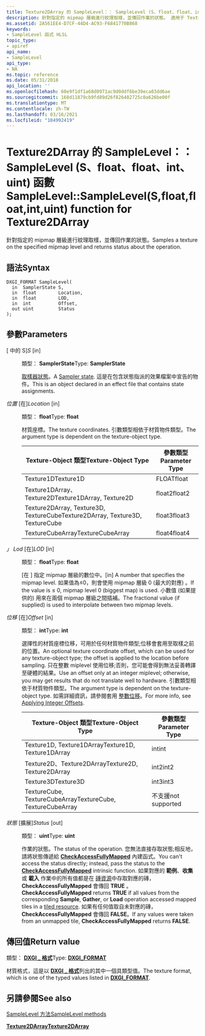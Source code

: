 ```yaml
---
title: Texture2DArray 的 SampleLevel：： SampleLevel (S、float、float、int、uint) 函數
description: 針對指定的 mipmap 層級進行紋理取樣，並傳回作業的狀態。 適用于 Texture2DArray。 |SampleLevel：： SampleLevel (S、float、float、int、uint) 函數
ms.assetid: 2A561EE4-D7CF-44D4-AC93-F6841770B868
keywords:
- SampleLevel 函式 HLSL
topic_type:
- apiref
api_name:
- SampleLevel
api_type:
- NA
ms.topic: reference
ms.date: 05/31/2018
api_location: ''
ms.openlocfilehash: 60e9f1df1a68d0971ac9d0ddf6be39eca03dd6ae
ms.sourcegitcommit: 168d11879cb9fd89d26f826482725c0a626be00f
ms.translationtype: MT
ms.contentlocale: zh-TW
ms.lasthandoff: 03/16/2021
ms.locfileid: "104992419"
---
```

# <a name="samplelevelsamplelevelsfloatfloatintuint-function-for-texture2darray"></a><span data-ttu-id="d71e0-106">Texture2DArray 的 SampleLevel：： SampleLevel (S、float、float、int、uint) 函數</span><span class="sxs-lookup"><span data-stu-id="d71e0-106">SampleLevel::SampleLevel(S,float,float,int,uint) function for Texture2DArray</span></span>

<span data-ttu-id="d71e0-107">針對指定的 mipmap 層級進行紋理取樣，並傳回作業的狀態。</span><span class="sxs-lookup"><span data-stu-id="d71e0-107">Samples a texture on the specified mipmap level and returns status about the operation.</span></span>

## <a name="syntax"></a><span data-ttu-id="d71e0-108">語法</span><span class="sxs-lookup"><span data-stu-id="d71e0-108">Syntax</span></span>


``` syntax
DXGI_FORMAT SampleLevel(
  in  SamplerState S,
  in  float        Location,
  in  float        LOD,
  in  int          Offset,
  out uint         Status
);
```



## <a name="parameters"></a><span data-ttu-id="d71e0-109">參數</span><span class="sxs-lookup"><span data-stu-id="d71e0-109">Parameters</span></span>

<dl> <dt>

<span data-ttu-id="d71e0-110"> \[ 中的 S\]</span><span class="sxs-lookup"><span data-stu-id="d71e0-110">*S* \[in\]</span></span>
</dt> <dd>

<span data-ttu-id="d71e0-111">類型： **SamplerState**</span><span class="sxs-lookup"><span data-stu-id="d71e0-111">Type: **SamplerState**</span></span>

<span data-ttu-id="d71e0-112">[取樣器狀態](dx-graphics-hlsl-sampler.md)。</span><span class="sxs-lookup"><span data-stu-id="d71e0-112">A [Sampler state](dx-graphics-hlsl-sampler.md).</span></span> <span data-ttu-id="d71e0-113">這是在包含狀態指派的效果檔案中宣告的物件。</span><span class="sxs-lookup"><span data-stu-id="d71e0-113">This is an object declared in an effect file that contains state assignments.</span></span>

</dd> <dt>

<span data-ttu-id="d71e0-114">*位置* \[在\]</span><span class="sxs-lookup"><span data-stu-id="d71e0-114">*Location* \[in\]</span></span>
</dt> <dd>

<span data-ttu-id="d71e0-115">類型： **float**</span><span class="sxs-lookup"><span data-stu-id="d71e0-115">Type: **float**</span></span>

<span data-ttu-id="d71e0-116">材質座標。</span><span class="sxs-lookup"><span data-stu-id="d71e0-116">The texture coordinates.</span></span> <span data-ttu-id="d71e0-117">引數類型相依于材質物件類型。</span><span class="sxs-lookup"><span data-stu-id="d71e0-117">The argument type is dependent on the texture-object type.</span></span>



| <span data-ttu-id="d71e0-118">Texture-Object 類型</span><span class="sxs-lookup"><span data-stu-id="d71e0-118">Texture-Object Type</span></span>                    | <span data-ttu-id="d71e0-119">參數類型</span><span class="sxs-lookup"><span data-stu-id="d71e0-119">Parameter Type</span></span> |
|----------------------------------------|----------------|
| <span data-ttu-id="d71e0-120">Texture1D</span><span class="sxs-lookup"><span data-stu-id="d71e0-120">Texture1D</span></span>                              | <span data-ttu-id="d71e0-121">FLOAT</span><span class="sxs-lookup"><span data-stu-id="d71e0-121">float</span></span>          |
| <span data-ttu-id="d71e0-122">Texture1DArray、Texture2D</span><span class="sxs-lookup"><span data-stu-id="d71e0-122">Texture1DArray, Texture2D</span></span>              | <span data-ttu-id="d71e0-123">float2</span><span class="sxs-lookup"><span data-stu-id="d71e0-123">float2</span></span>         |
| <span data-ttu-id="d71e0-124">Texture2DArray, Texture3D, TextureCube</span><span class="sxs-lookup"><span data-stu-id="d71e0-124">Texture2DArray, Texture3D, TextureCube</span></span> | <span data-ttu-id="d71e0-125">float3</span><span class="sxs-lookup"><span data-stu-id="d71e0-125">float3</span></span>         |
| <span data-ttu-id="d71e0-126">TextureCubeArray</span><span class="sxs-lookup"><span data-stu-id="d71e0-126">TextureCubeArray</span></span>                       | <span data-ttu-id="d71e0-127">float4</span><span class="sxs-lookup"><span data-stu-id="d71e0-127">float4</span></span>         |



 

</dd> <dt>

<span data-ttu-id="d71e0-128">*」 Lod* \[在\]</span><span class="sxs-lookup"><span data-stu-id="d71e0-128">*LOD* \[in\]</span></span>
</dt> <dd>

<span data-ttu-id="d71e0-129">類型： **float**</span><span class="sxs-lookup"><span data-stu-id="d71e0-129">Type: **float**</span></span>

<span data-ttu-id="d71e0-130">\[在 \] 指定 mipmap 層級的數位中。</span><span class="sxs-lookup"><span data-stu-id="d71e0-130">\[in\] A number that specifies the mipmap level.</span></span> <span data-ttu-id="d71e0-131">如果值為≤0，則會使用 mipmap 層級 0 (最大的對應) 。</span><span class="sxs-lookup"><span data-stu-id="d71e0-131">If the value is ≤ 0, mipmap level 0 (biggest map) is used.</span></span> <span data-ttu-id="d71e0-132">小數值 (如果提供的) 用來在兩個 mipmap 層級之間插補。</span><span class="sxs-lookup"><span data-stu-id="d71e0-132">The fractional value (if supplied) is used to interpolate between two mipmap levels.</span></span>

</dd> <dt>

<span data-ttu-id="d71e0-133">*位移* \[在\]</span><span class="sxs-lookup"><span data-stu-id="d71e0-133">*Offset* \[in\]</span></span>
</dt> <dd>

<span data-ttu-id="d71e0-134">類型： **int**</span><span class="sxs-lookup"><span data-stu-id="d71e0-134">Type: **int**</span></span>

<span data-ttu-id="d71e0-135">選擇性的材質座標位移，可用於任何材質物件類型;位移會套用至取樣之前的位置。</span><span class="sxs-lookup"><span data-stu-id="d71e0-135">An optional texture coordinate offset, which can be used for any texture-object type; the offset is applied to the location before sampling.</span></span> <span data-ttu-id="d71e0-136">只在整數 miplevel 使用位移;否則，您可能會得到無法妥善轉譯至硬體的結果。</span><span class="sxs-lookup"><span data-stu-id="d71e0-136">Use an offset only at an integer miplevel; otherwise, you may get results that do not translate well to hardware.</span></span> <span data-ttu-id="d71e0-137">引數類型相依于材質物件類型。</span><span class="sxs-lookup"><span data-stu-id="d71e0-137">The argument type is dependent on the texture-object type.</span></span> <span data-ttu-id="d71e0-138">如需詳細資訊，請參閱套用 [整數位移](dx-graphics-hlsl-to-sample.md)。</span><span class="sxs-lookup"><span data-stu-id="d71e0-138">For more info, see [Applying Integer Offsets](dx-graphics-hlsl-to-sample.md).</span></span>



| <span data-ttu-id="d71e0-139">Texture-Object 類型</span><span class="sxs-lookup"><span data-stu-id="d71e0-139">Texture-Object Type</span></span>           | <span data-ttu-id="d71e0-140">參數類型</span><span class="sxs-lookup"><span data-stu-id="d71e0-140">Parameter Type</span></span> |
|-------------------------------|----------------|
| <span data-ttu-id="d71e0-141">Texture1D, Texture1DArray</span><span class="sxs-lookup"><span data-stu-id="d71e0-141">Texture1D, Texture1DArray</span></span>     | <span data-ttu-id="d71e0-142">int</span><span class="sxs-lookup"><span data-stu-id="d71e0-142">int</span></span>            |
| <span data-ttu-id="d71e0-143">Texture2D、Texture2DArray</span><span class="sxs-lookup"><span data-stu-id="d71e0-143">Texture2D, Texture2DArray</span></span>     | <span data-ttu-id="d71e0-144">int2</span><span class="sxs-lookup"><span data-stu-id="d71e0-144">int2</span></span>           |
| <span data-ttu-id="d71e0-145">Texture3D</span><span class="sxs-lookup"><span data-stu-id="d71e0-145">Texture3D</span></span>                     | <span data-ttu-id="d71e0-146">int3</span><span class="sxs-lookup"><span data-stu-id="d71e0-146">int3</span></span>           |
| <span data-ttu-id="d71e0-147">TextureCube, TextureCubeArray</span><span class="sxs-lookup"><span data-stu-id="d71e0-147">TextureCube, TextureCubeArray</span></span> | <span data-ttu-id="d71e0-148">不支援</span><span class="sxs-lookup"><span data-stu-id="d71e0-148">not supported</span></span>  |



 

</dd> <dt>

<span data-ttu-id="d71e0-149">*狀態* \[擴展\]</span><span class="sxs-lookup"><span data-stu-id="d71e0-149">*Status* \[out\]</span></span>
</dt> <dd>

<span data-ttu-id="d71e0-150">類型： **uint**</span><span class="sxs-lookup"><span data-stu-id="d71e0-150">Type: **uint**</span></span>

<span data-ttu-id="d71e0-151">作業的狀態。</span><span class="sxs-lookup"><span data-stu-id="d71e0-151">The status of the operation.</span></span> <span data-ttu-id="d71e0-152">您無法直接存取狀態;相反地，請將狀態傳遞給 [**CheckAccessFullyMapped**](checkaccessfullymapped.md) 內建函式。</span><span class="sxs-lookup"><span data-stu-id="d71e0-152">You can't access the status directly; instead, pass the status to the [**CheckAccessFullyMapped**](checkaccessfullymapped.md) intrinsic function.</span></span> <span data-ttu-id="d71e0-153">如果對應的 **範例**、**收集** 或 **載入** 作業中的所有值都是在 [磚資源](/windows/desktop/direct3d11/direct3d-11-2-features)中存取對應的磚， **CheckAccessFullyMapped** 會傳回 **TRUE** 。</span><span class="sxs-lookup"><span data-stu-id="d71e0-153">**CheckAccessFullyMapped** returns **TRUE** if all values from the corresponding **Sample**, **Gather**, or **Load** operation accessed mapped tiles in a [tiled resource](/windows/desktop/direct3d11/direct3d-11-2-features).</span></span> <span data-ttu-id="d71e0-154">如果有任何值取自未對應的磚， **CheckAccessFullyMapped** 會傳回 **FALSE**。</span><span class="sxs-lookup"><span data-stu-id="d71e0-154">If any values were taken from an unmapped tile, **CheckAccessFullyMapped** returns **FALSE**.</span></span>

</dd> </dl>

## <a name="return-value"></a><span data-ttu-id="d71e0-155">傳回值</span><span class="sxs-lookup"><span data-stu-id="d71e0-155">Return value</span></span>

<span data-ttu-id="d71e0-156">類型： **[ **DXGI \_ 格式**](/windows/desktop/api/dxgiformat/ne-dxgiformat-dxgi_format)**</span><span class="sxs-lookup"><span data-stu-id="d71e0-156">Type: **[**DXGI\_FORMAT**](/windows/desktop/api/dxgiformat/ne-dxgiformat-dxgi_format)**</span></span>

<span data-ttu-id="d71e0-157">材質格式，這是以 [**DXGI \_ 格式**](/windows/desktop/api/dxgiformat/ne-dxgiformat-dxgi_format)列出的其中一個具類型值。</span><span class="sxs-lookup"><span data-stu-id="d71e0-157">The texture format, which is one of the typed values listed in [**DXGI\_FORMAT**](/windows/desktop/api/dxgiformat/ne-dxgiformat-dxgi_format).</span></span>

## <a name="see-also"></a><span data-ttu-id="d71e0-158">另請參閱</span><span class="sxs-lookup"><span data-stu-id="d71e0-158">See also</span></span>

<dl> <dt>

[<span data-ttu-id="d71e0-159">SampleLevel 方法</span><span class="sxs-lookup"><span data-stu-id="d71e0-159">SampleLevel methods</span></span>](texture2darray-samplelevel.md)
</dt> <dt>

[<span data-ttu-id="d71e0-160">**Texture2DArray**</span><span class="sxs-lookup"><span data-stu-id="d71e0-160">**Texture2DArray**</span></span>](sm5-object-texture2darray.md)
</dt> </dl>

 

 
